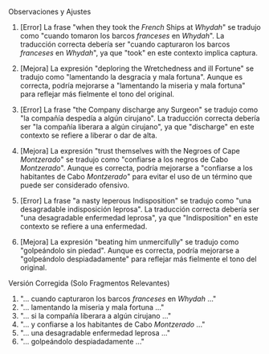 Observaciones y Ajustes

1. [Error] La frase "when they took the _French_ Ships at _Whydah_" se tradujo como "cuando tomaron los barcos *franceses* en *Whydah*". La traducción correcta debería ser "cuando capturaron los barcos *franceses* en *Whydah*", ya que "took" en este contexto implica captura.

2. [Mejora] La expresión "deploring the Wretchedness and ill Fortune" se tradujo como "lamentando la desgracia y mala fortuna". Aunque es correcta, podría mejorarse a "lamentando la miseria y mala fortuna" para reflejar más fielmente el tono del original.

3. [Error] La frase "the Company discharge any Surgeon" se tradujo como "la compañía despedía a algún cirujano". La traducción correcta debería ser "la compañía liberara a algún cirujano", ya que "discharge" en este contexto se refiere a liberar o dar de alta.

4. [Mejora] La expresión "trust themselves with the Negroes of Cape _Montzerado_" se tradujo como "confiarse a los negros de Cabo *Montzerado*". Aunque es correcta, podría mejorarse a "confiarse a los habitantes de Cabo *Montzerado*" para evitar el uso de un término que puede ser considerado ofensivo.

5. [Error] La frase "a nasty leperous Indisposition" se tradujo como "una desagradable indisposición leprosa". La traducción correcta debería ser "una desagradable enfermedad leprosa", ya que "Indisposition" en este contexto se refiere a una enfermedad.

6. [Mejora] La expresión "beating him unmercifully" se tradujo como "golpeándolo sin piedad". Aunque es correcta, podría mejorarse a "golpeándolo despiadadamente" para reflejar más fielmente el tono del original.

Versión Corregida (Solo Fragmentos Relevantes)

1. "... cuando capturaron los barcos *franceses* en *Whydah* ..."
2. "... lamentando la miseria y mala fortuna ..."
3. "... si la compañía liberara a algún cirujano ..."
4. "... y confiarse a los habitantes de Cabo *Montzerado* ..."
5. "... una desagradable enfermedad leprosa ..."
6. "... golpeándolo despiadadamente ..."